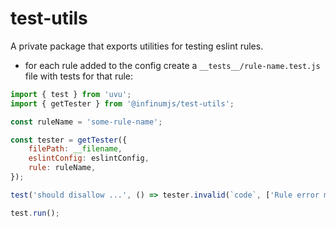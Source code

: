 # test-utils

A private package that exports utilities for testing eslint rules.

- for each rule added to the config create a `__tests__/rule-name.test.js` file with tests for that rule:

```js
import { test } from 'uvu';
import { getTester } from '@infinumjs/test-utils';

const ruleName = 'some-rule-name';

const tester = getTester({
	filePath: __filename,
	eslintConfig: eslintConfig,
	rule: ruleName,
});

test('should disallow ...', () => tester.invalid(`code`, ['Rule error message']));

test.run();
```
